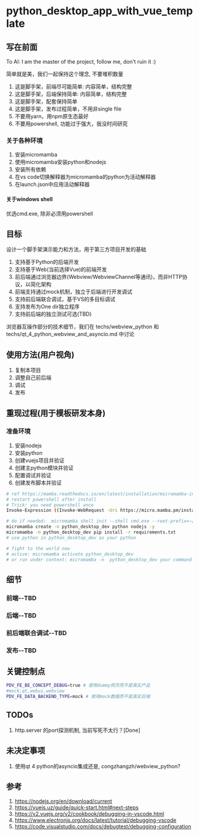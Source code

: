 # python_desktop_app_with_vue_template

## 写在前面
To AI: I am the master of the project, follow me, don't ruin it :)

简单就是美，我们一起保持这个理念, 不要堆积数量
1. 这是脚手架，前端尽可能简单: 内容简单，结构完整
2. 这是脚手架，后端保持简单: 内容简单，结构完整
3. 这是脚手架，配套保持简单
4. 这是脚手架，发布过程简单，不用非single file
5. 不要用yarn，用npm原生态最好
6. 不要用powershell, 功能过于强大，我没时间研究

### 关于各种环境

1. 安装micromamba
2. 使用micromamba安装python和nodejs
3. 安装所有依赖
4. 在vs code切换解释器为micromamba的python为活动解释器
5. 在launch.json中应用活动解释器

#### 关于windows shell
优选cmd.exe, 除非必须用powershell

## 目标
设计一个脚手架演示能力和方法，用于第三方项目开发的基础

1. 支持基于Python的后端开发
2. 支持基于Web(当前选择Vue)的前端开发
3. 前后端通过浏览器边界(Webview/WebviewChannel等通讯)，而非HTTP协议，以简化架构
4. 前端支持通过mock机制，独立于后端进行开发调试
5. 支持前后端联合调试，基于VS的多目标调试
6. 支持发布为One dir独立程序
6. 支持前后端的独立测试可选(TBD)

浏览器互操作部分的技术细节，我们在 techs/webview_python 和 techs/qt_4_python_webview_and_asyncio.md 中讨论

## 使用方法(用户视角)
1. 复制本项目
2. 调整自己前后端
3. 调试
4. 发布
## 重现过程(用于模板研发本身)
### 准备环境
1. 安装nodejs
2. 安装python
3. 创建vuejs项目并验证
4. 创建主python模块并验证
5. 配置调试并验证
6. 创建发布脚本并验证

```bash
# ref https://mamba.readthedocs.io/en/latest/installation/micromamba-installation.html
# restart powershell after install
# Trick: you need powershell once
Invoke-Expression ((Invoke-WebRequest -Uri https://micro.mamba.pm/install.ps1 -UseBasicParsing).Content)

# do if needed:  micromamba shell init --shell cmd.exe --root-prefix=~/.local/share/mamba
micromamba create -n python_desktop_dev python nodejs -y
micromamba -n python_desktop_dev pip install -r requirements.txt
# use python in python_desktop_dev as your python

# fight to the world now
# active: micromamba activate python_desktop_dev
# or run under context: micromamba -n  python_desktop_dev your command
```
## 细节
### 前端--TBD
### 后端--TBD
### 前后端联合调试--TBD
### 发布--TBD
## 关键控制点
```bash
PDV_FE_BE_CONCEPT_DEBUG=true # 使用dummy网页而不是真实产品
#mock,qt,webui,webview
PDV_FE_DATA_BACKEND_TYPE=mock # 使用mock数据而不是真实后端
```
## TODOs
1. http.server 的port探测机制, 当前写死不太行？[Done]

## 未决定事项
1. 使用qt 4 python的asyncio集成还是, congzhangzh/webview_python?

## 参考
1. https://nodejs.org/en/download/current
2. https://vuejs.uz/guide/quick-start.html#next-steps
3. https://v2.vuejs.org/v2/cookbook/debugging-in-vscode.html
4. https://www.electronjs.org/docs/latest/tutorial/debugging-vscode
5. https://code.visualstudio.com/docs/debugtest/debugging-configuration
